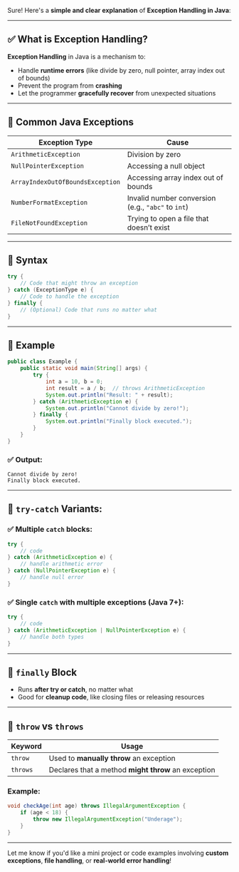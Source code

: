 Sure! Here's a **simple and clear explanation** of **Exception Handling in Java**:

---

## ✅ What is Exception Handling?

**Exception Handling** in Java is a mechanism to:

* Handle **runtime errors** (like divide by zero, null pointer, array index out of bounds)
* Prevent the program from **crashing**
* Let the programmer **gracefully recover** from unexpected situations

---

## 🔹 Common Java Exceptions

| Exception Type                   | Cause                                              |
| -------------------------------- | -------------------------------------------------- |
| `ArithmeticException`            | Division by zero                                   |
| `NullPointerException`           | Accessing a null object                            |
| `ArrayIndexOutOfBoundsException` | Accessing array index out of bounds                |
| `NumberFormatException`          | Invalid number conversion (e.g., `"abc"` to `int`) |
| `FileNotFoundException`          | Trying to open a file that doesn’t exist           |

---

## 🔹 Syntax

```java
try {
    // Code that might throw an exception
} catch (ExceptionType e) {
    // Code to handle the exception
} finally {
    // (Optional) Code that runs no matter what
}
```

---

## 🔸 Example

```java
public class Example {
    public static void main(String[] args) {
        try {
            int a = 10, b = 0;
            int result = a / b;  // throws ArithmeticException
            System.out.println("Result: " + result);
        } catch (ArithmeticException e) {
            System.out.println("Cannot divide by zero!");
        } finally {
            System.out.println("Finally block executed.");
        }
    }
}
```

### ✅ Output:

```
Cannot divide by zero!
Finally block executed.
```

---

## 🔹 `try-catch` Variants:

### ✅ Multiple `catch` blocks:

```java
try {
    // code
} catch (ArithmeticException e) {
    // handle arithmetic error
} catch (NullPointerException e) {
    // handle null error
}
```

### ✅ Single `catch` with multiple exceptions (Java 7+):

```java
try {
    // code
} catch (ArithmeticException | NullPointerException e) {
    // handle both types
}
```

---

## 🔹 `finally` Block

* Runs **after try or catch**, no matter what
* Good for **cleanup code**, like closing files or releasing resources

---

## 🔹 `throw` vs `throws`

| Keyword  | Usage                                               |
| -------- | --------------------------------------------------- |
| `throw`  | Used to **manually throw** an exception             |
| `throws` | Declares that a method **might throw** an exception |

### Example:

```java
void checkAge(int age) throws IllegalArgumentException {
    if (age < 18) {
        throw new IllegalArgumentException("Underage");
    }
}
```

---

Let me know if you'd like a mini project or code examples involving **custom exceptions**, **file handling**, or **real-world error handling**!
